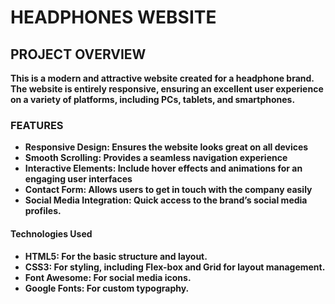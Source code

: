 # HEADPHONES WEBSITE

## PROJECT OVERVIEW
**This is a modern and attractive website created for a headphone brand. The website is entirely responsive, ensuring an excellent user experience on a variety of platforms, including PCs, tablets, and smartphones.**


### FEATURES
- **Responsive Design: Ensures the website looks great on all devices**
- **Smooth Scrolling: Provides a seamless navigation experience**
- **Interactive Elements: Include hover effects and animations for an engaging user interfaces**
- **Contact Form: Allows users to get in touch with the company easily**
- **Social Media Integration: Quick access to the brand’s social media profiles.**

#### Technologies Used
- **HTML5: For the basic structure and layout.**
- **CSS3: For styling, including Flex-box and Grid for layout management.**
- **Font Awesome: For social media icons.**
- **Google Fonts: For custom typography.**
